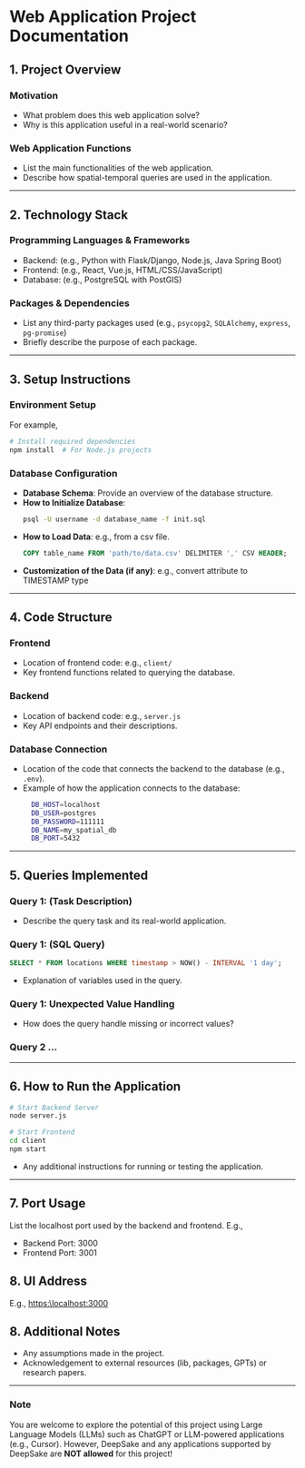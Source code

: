 
# Web Application Project Documentation

## 1. Project Overview
### Motivation
- What problem does this web application solve?
- Why is this application useful in a real-world scenario?

### Web Application Functions
- List the main functionalities of the web application.
- Describe how spatial-temporal queries are used in the application.

---

## 2. Technology Stack
### Programming Languages & Frameworks
- Backend: (e.g., Python with Flask/Django, Node.js, Java Spring Boot)
- Frontend: (e.g., React, Vue.js, HTML/CSS/JavaScript)
- Database: (e.g., PostgreSQL with PostGIS)

### Packages & Dependencies
- List any third-party packages used (e.g., `psycopg2`, `SQLAlchemy`, `express`, `pg-promise`)
- Briefly describe the purpose of each package.
---

## 3. Setup Instructions
### Environment Setup
For example,
```bash
# Install required dependencies
npm install  # For Node.js projects
```

### Database Configuration
- **Database Schema**: Provide an overview of the database structure.
- **How to Initialize Database**:
  ```bash
  psql -U username -d database_name -f init.sql
  ```
- **How to Load Data**: e.g., from a csv file.
  ```sql
  COPY table_name FROM 'path/to/data.csv' DELIMITER ',' CSV HEADER;
  ```
- **Customization of the Data (if any)**: e.g., convert attribute to TIMESTAMP type

---

## 4. Code Structure
### Frontend
- Location of frontend code: e.g., `client/`
- Key frontend functions related to querying the database.

### Backend
- Location of backend code: e.g., `server.js`
- Key API endpoints and their descriptions.

### Database Connection
- Location of the code that connects the backend to the database (e.g., `.env`).
- Example of how the application connects to the database:
  ```bash
    DB_HOST=localhost
    DB_USER=postgres
    DB_PASSWORD=111111
    DB_NAME=my_spatial_db
    DB_PORT=5432
  ```
---

## 5. Queries Implemented
### Query 1: (Task Description)
- Describe the query task and its real-world application.

### Query 1: (SQL Query)
```sql
SELECT * FROM locations WHERE timestamp > NOW() - INTERVAL '1 day';
```
- Explanation of variables used in the query.

### Query 1: Unexpected Value Handling
- How does the query handle missing or incorrect values?

### Query 2 ...

---

## 6. How to Run the Application
```bash
# Start Backend Server
node server.js

# Start Frontend
cd client
npm start
```
- Any additional instructions for running or testing the application.

---

## 7. Port Usage
List the localhost port used by the backend and frontend. E.g.,
- Backend Port: 3000
- Frontend Port: 3001

## 8. UI Address
E.g., [https:\\localhost:3000](http://localhost:3000/)

## 8. Additional Notes
- Any assumptions made in the project.
- Acknowledgement to external resources (lib, packages, GPTs) or research papers.

---
### Note
You are welcome to explore the potential of this project using Large Language Models (LLMs) such as ChatGPT or LLM-powered applications (e.g., Cursor). However, DeepSake and any applications supported by DeepSake are **NOT allowed** for this project!

